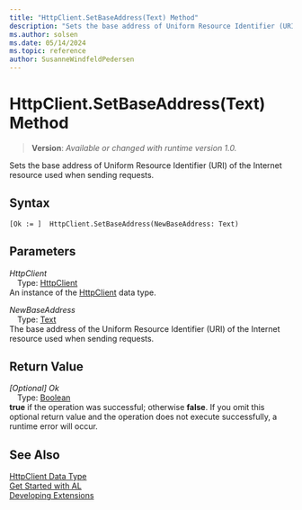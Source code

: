 ```yaml
---
title: "HttpClient.SetBaseAddress(Text) Method"
description: "Sets the base address of Uniform Resource Identifier (URI) of the Internet resource used when sending requests."
ms.author: solsen
ms.date: 05/14/2024
ms.topic: reference
author: SusanneWindfeldPedersen
---
```

[//]: # (START>DO_NOT_EDIT)
[//]: # (IMPORTANT:Do not edit any of the content between here and the END>DO_NOT_EDIT.)
[//]: # (Any modifications should be made in the .xml files in the ModernDev repo.)
# HttpClient.SetBaseAddress(Text) Method
> **Version**: _Available or changed with runtime version 1.0._

Sets the base address of Uniform Resource Identifier (URI) of the Internet resource used when sending requests.


## Syntax
```AL
[Ok := ]  HttpClient.SetBaseAddress(NewBaseAddress: Text)
```
## Parameters
*HttpClient*  
&emsp;Type: [HttpClient](httpclient-data-type.md)  
An instance of the [HttpClient](httpclient-data-type.md) data type.  

*NewBaseAddress*  
&emsp;Type: [Text](../text/text-data-type.md)  
The base address of the Uniform Resource Identifier (URI) of the Internet resource used when sending requests.  


## Return Value
*[Optional] Ok*  
&emsp;Type: [Boolean](../boolean/boolean-data-type.md)  
**true** if the operation was successful; otherwise **false**.   If you omit this optional return value and the operation does not execute successfully, a runtime error will occur.  


[//]: # (IMPORTANT: END>DO_NOT_EDIT)
## See Also
[HttpClient Data Type](httpclient-data-type.md)  
[Get Started with AL](../../devenv-get-started.md)  
[Developing Extensions](../../devenv-dev-overview.md)